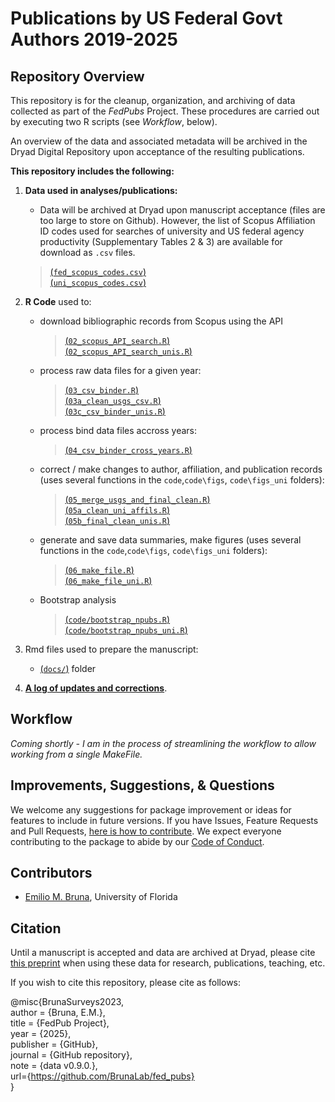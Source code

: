 # Publications by US Federal Govt Authors 2019-2025

## Repository Overview

This repository is for the cleanup, organization, and archiving of data 
collected as part of the _FedPubs_ Project. These procedures are carried out by 
executing two R scripts (see _Workflow_, below). 

An overview of the data and associated metadata will be archived in the 
Dryad Digital Repository upon acceptance of the resulting publications.

**This repository includes the following:**

1. **Data used in analyses/publications:** 
    - Data will be archived at Dryad upon manuscript acceptance (files are too 
    large to store on Github). However, the list of Scopus Affiliation ID codes 
    used for searches of university and US federal agency productivity 
    (Supplementary Tables 2 & 3) are available for download as `.csv` files.
    
    > [(`fed_scopus_codes.csv`)](data_archive/fed_scopus_codes.csv)  
    > [(`uni_scopus_codes.csv`)](data_archive/uni_scopus_codes.csv)  
    
    
2. **R Code** used to:
    - download bibliographic records from Scopus using the API
      
      > [(`02_scopus_API_search.R`)](02_scopus_API_search.R)  
      > [(`02_scopus_API_search_unis.R`)](02_scopus_API_search_unis.R)   
    
    - process raw data files for a given year:
      
      > [(`03_csv_binder.R`)](03_csv_binder.R)  
      > [(`03a_clean_usgs_csv.R`)](03a_clean_usgs_csv.R)   
      > [(`03c_csv_binder_unis.R`)](03c_csv_binder_unis.R)  
      
    - process bind data files accross years:
      
      > [(`04_csv_binder_cross_years.R`)](04_csv_binder_cross_years.R)  
  
    - correct / make changes to author, affiliation, and publication records  (uses several functions in the `code`,`code\figs`, `code\figs_uni` folders):
      
      > [(`05_merge_usgs_and_final_clean.R`)](05_merge_usgs_and_final_clean.R)  
      > [(`05a_clean_uni_affils.R`)](05a_clean_uni_affils.R)  
      > [(`05b_final_clean_unis.R`)](05b_final_clean_unis.R)  
    
    - generate and save data summaries, make figures (uses several functions in the `code`,`code\figs`, `code\figs_uni` folders):  
      
      > [(`06_make_file.R`)](06_make_file.R)  
      > [(`06_make_file_uni.R`)](06_make_file_uni.R)  
      
    - Bootstrap analysis
    
      > [(`code/bootstrap_npubs.R`)](code/bootstrap_npubs.R)  
      > [(`code/bootstrap_npubs_uni.R`)](code/bootstrap_npubs_uni.R)  
    
3. Rmd files used to prepare the manuscript:   
    - [(`docs/`)](docs/) folder  
    
4. [**A log of updates and corrections**](NEWS.md).

## Workflow

_Coming shortly - I am in the process of streamlining the workflow to allow working from a single MakeFile._


## Improvements, Suggestions, & Questions

We welcome any suggestions for package improvement or ideas for features to include in future versions. If you have Issues, Feature Requests and Pull Requests, [here is how to contribute](CONTRIBUTING.md). We expect everyone contributing to the package to abide by our [Code of Conduct](CODE_OF_CONDUCT.md).

## Contributors

-   [Emilio M. Bruna](https://github.com/embruna), University of Florida


## Citation

Until a manuscript is accepted and data are archived at Dryad, please cite [this preprint](https://osf.io/preprints/metaarxiv/4hfe9_v1) when using these data for research, publications, teaching, etc.


If you wish to cite this repository, please cite as follows:


@misc{BrunaSurveys2023,  
  author = {Bruna, E.M.},  
  title = {FedPub Project},  
  year = {2025},  
  publisher = {GitHub},  
  journal = {GitHub repository},  
  note = {data v0.9.0.},  
  url={https://github.com/BrunaLab/fed_pubs}  
}  

